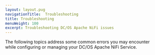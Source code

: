 ```yaml
---
layout: layout.pug
navigationTitle:  Troubleshooting
title: Troubleshooting
menuWeight: 100
excerpt: Troubleshooting DC/OS Apache NiFi issues
---
```


The following topics address some common errors you may encounter while configuring or managing your DC/OS Apache NiFi Service.
